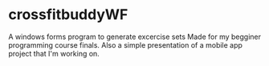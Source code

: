# crossfitbuddyWF
A windows forms program to generate excercise sets
Made for my begginer programming course finals.
Also a simple presentation of a mobile app project that I'm working on.
